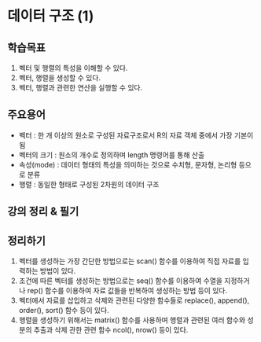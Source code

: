 # 데이터 구조 (1)

## 학습목표
1. 벡터 및 행렬의 특성을 이해할 수 있다.
2. 벡터, 행렬을 생성할 수 있다.
3. 벡터, 행렬과 관련한 연산을 실행할 수 있다.

## 주요용어
- 벡터 : 한 개 이상의 원소로 구성된 자료구조로서 R의 자료 객체 중에서 가장 기본이 됨
- 벡터의 크기 : 원소의 개수로 정의하며 length 명령어를 통해 산출
- 속성(mode) : 데이터 형태의 특성을 의미하는 것으로 수치형, 문자형, 논리형 등으로 분류
- 행렬 : 동일한 형태로 구성된 2차원의 데이터 구조

## 강의 정리 & 필기

## 정리하기
1. 벡터를 생성하는 가장 간단한 방법으로는 scan() 함수를 이용하여 직접 자료를 입력하는 방법이 있다.
2. 조건에 따른 벡터를 생성하는 방법으로는 seq() 함수를 이용하여 수열을 지정하거나 rep() 함수를 이용하여 자료 값들을 반복하여 생성하는 방법 등이 있다.
3. 벡터에서 자료를 삽입하고 삭제와 관련된 다양한 함수들로 replace(), append(), order(), sort() 함수 등이 있다.
4. 행렬을 생성하기 위해서는 matrix() 함수를 사용하며 행렬과 관련된 여러 함수와 성분의 추출과 삭제 관한 관련 함수 ncol(), nrow() 등이 있다.